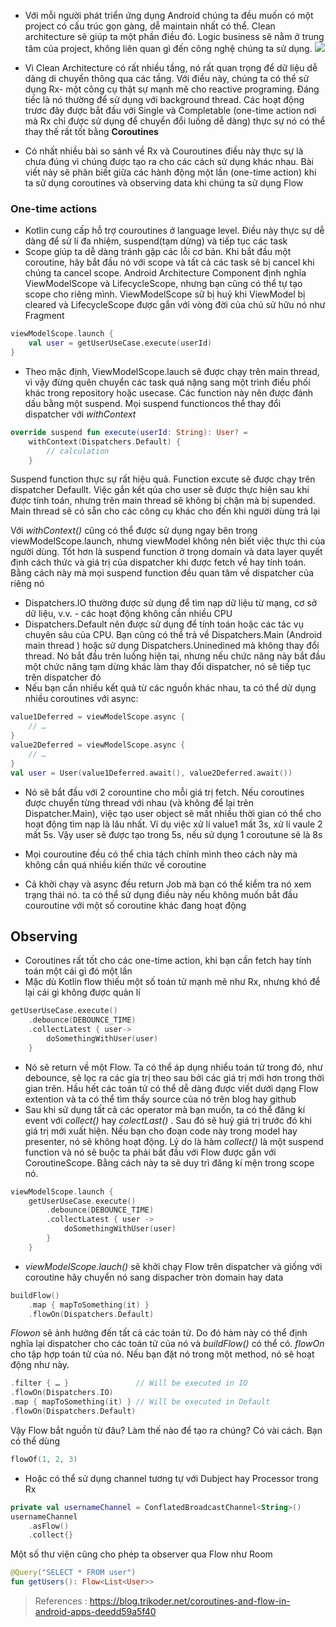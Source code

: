 - Với mỗi người phát triển ứng dụng Android chúng ta đều muốn có một project có cấu trúc gọn gàng, dễ maintain nhất có thể. Clean architecture sẽ giúp ta một phần điều đó. Logic business sẽ nằm ở trung tâm của project, không liên quan gì đến công nghệ chúng ta sử dụng. 
![](https://miro.medium.com/max/1400/1*TIcek7RZ5iTWX4Oa-P8k3A.png)

- Vì Clean Architecture có rất nhiều tầng, nó rất quan trọng để dữ liệu dễ dàng di chuyển thông qua các tầng. Với điều này, chúng ta có thể sử dụng Rx- một công cụ thật sự mạnh mẽ cho reactive programing. Đáng tiếc là nó thường để sử dụng với background thread. Các hoạt động trươc đây được bắt đầu với Single và Completable (one-time action nơi mà Rx chỉ được sử dụng để chuyển đổi luồng dễ dàng) thực sự nó có thể thay thế rất tốt bằng **Coroutines** 

- Có nhất nhiều bài so sánh về Rx và Couroutines điều này thực sự là chưa đúng vì chúng được tạo ra cho các cách sử dụng khác nhau. Bài viết này sẽ phân biết giữa các hành động một lần (one-time action) khi ta sử dụng coroutines và observing data khi chúng ta sử dụng Flow

### One-time actions
- Kotlin cung cấp hỗ trợ couroutines ở language level. Điều này thực sự dễ dàng để sử lí đa nhiệm, suspend(tạm dừng) và tiếp tục các task
- Scope giúp ta dễ dàng tránh gặp các lỗi cơ bản. Khi bắt đầu một coroutine, hãy bắt đầu nó với scope và tất cả các task sẽ bị cancel khi chúng ta cancel scope. Android Architecture Component định nghĩa ViewModelScope và LifecycleScope, nhưng bạn cũng có thể tự tạo scope cho riêng mình. ViewModelScope sữ bị huỷ khi ViewModel bị cleared và LifecycleScope được gắn với vòng đời của chủ sử hữu nó như Fragment 

```kotlin
viewModelScope.launch {
    val user = getUserUseCase.execute(userId)
}
```
- Theo mặc định, ViewModelScope.lauch sẽ được chạy trên main thread, vì vậy đừng quên chuyển các task quá nặng sang một trình điều phối khác trong repository hoặc usecase. Các function này nên được đánh dấu bằng một suspend. 
 Mọi suspend functioncos thể thay đổi dispatcher với *withContext*
 
 
```kotlin
override suspend fun execute(userId: String): User? =
    withContext(Dispatchers.Default) {
        // calculation
    }
```

Suspend function thực sự rất hiệu quả. Function excute sẽ được chạy trên dispatcher Defaullt. Việc gắn kết qủa cho user sẽ được thực hiện sau khi được tính toán, nhưng trên main thread sẽ không bị chặn mà bị supended. Main thread sẽ có sẵn cho các công cụ khác cho đến khi người dùng trả lại

Với *withContext()* cũng có thể được sử dụng ngay bên trong viewModelScope.launch, nhưng viewModel không nên biết việc thực thi của người dùng. Tốt hơn là suspend function ở trọng domain và data layer quyết định cách thức và giá trị của dispatcher khi được fetch về hay tính toán. Bằng cách này mà mọi suspend function đều quan tâm về dispatcher của riêng nó

- Dispatchers.IO thường được sử dụng để tìm nạp dữ liệu từ mạng, cơ sở dữ liệu, v.v. - các hoạt động không cần nhiều CPU
- Dispatchers.Default nên được sử dụng để tính toán hoặc các tác vụ chuyên sâu của CPU. 
Bạn cũng có thể trả về Dispatchers.Main (Android main thread ) hoặc sử dụng Dispatchers.Uninedined mà không thay đổi thread. Nó bắt đầu trên luồng hiện tại, nhưng nếu chức năng này bắt đầu một chức năng tạm dừng khác làm thay đổi dispatcher, nó sẽ tiếp tục trên dispatcher đó
- Nếu bạn cần nhiều kết quả từ các nguồn khác nhau, ta có thể dử dụng nhiều coroutines với async:

```kotlin
value1Deferred = viewModelScope.async {
    // …
}
value2Deferred = viewModelScope.async {
    // …
}
val user = User(value1Deferred.await(), value2Deferred.await())
```

- Nó sẽ bắt đầu với 2 corountine cho mỗi giá trị fetch. Nếu coroutines được chuyển từng thread với nhau (và không để lại trên Dispatcher.Main), việc tạo user object sẽ mất nhiều thời gian có thể cho hoạt động tìm nạp là lâu nhất. Ví dụ việc xử lí value1 mất 3s, xử lí vaule 2 mất 5s. Vậy user sẽ được tạo trong 5s, nếu sử dụng 1 coroutune sẽ là 8s

- Mọi couroutine đều có thể chia tách chính mình theo cách này mà không cần quá nhiều kiến thức về coroutine
-  Cả khởi chạy và async đều return Job mà bạn có thể kiểm tra nó xem trạng thái nó. ta có thể sử dụng điều này nếu không muốn bắt đầu couroutine với một số coroutine khác đang hoạt động

## Observing
- Coroutines rất tốt cho các one-time action, khi bạn cần fetch hay tính toán một cái gì đó một lần
- Mặc dù Kotlin flow thiếu một số toán tử mạnh mẽ như Rx, nhưng khó để lại cái gì không được quản lí

```kotlin 
getUserUseCase.execute()
    .debounce(DEBOUNCE_TIME)
    .collectLatest { user->
        doSomethingWithUser(user)
    }
```

- Nó sẽ return về một Flow<User>. Ta có thể áp dụng nhiểu toán tử trong đó, như debounce, sẽ lọc ra các gía trị theo sau bởi các giá trị mới hơn trong thời gian trên. Hầu hết các toán tử có thể dễ dàng được viết dưới dạng Flow extention và ta có thể tìm thấy source của nó trên blog hay github 
- Sau khi sử dụng tất cả các operator mà  bạn muốn, ta có thể đăng kí event với *collect()* hay *colectLast()* . Sau đó sẽ huỷ giá trị trước đó khi giá trị mới xuất hiện. Nếu bạn cho đoạn code này trong model hay presenter, nó sẽ không hoạt động. Lý do là hàm *collect()* là một suspend function và nó sẽ buộc ta phải bắt đầu với Flow được gắn với CoroutineScope. Bằng cách này ta sẽ duy trì đăng kí mện trong scope nó.

```kotlin 
viewModelScope.launch {
    getUserUseCase.execute()
        .debounce(DEBOUNCE_TIME)
        .collectLatest { user ->
            doSomethingWithUser(user)
        }
    }
```

 - *viewModelScope.lauch()* sẽ khởi chạy Flow trên dispatcher và giống với coroutine hãy chuyển nó sang dispacher tròn domain hay data 
 
```kotlin
buildFlow()
    .map { mapToSomething(it) }
    .flowOn(Dispatchers.Default)
```
 *Flowon* sẽ ảnh hưởng đến tất cả các toán tử. Do đó hàm này có thể định nghĩa lại dispatcher cho các toán tử của nó và *buildFlow()* có thể có. *flowOn* cho tập hợp toán tử của nó. Nếu bạn đặt nó trong một method, nó sẽ hoạt động như này.
    
```kotlin
.filter { … }               // Will be executed in IO
.flowOn(Dispatchers.IO)
.map { mapToSomething(it) } // Will be executed in Default
.flowOn(Dispatchers.Default)
```
    
Vậy Flow bắt nguồn từ đâu? Làm thế nào để tạo ra chúng? Có vài cách. Bạn có thể dùng 
    
```kotlin
flowOf(1, 2, 3)
```
 
- Hoặc có thể sử dụng channel tương tự với Dubject hay Processor trong Rx

```kotlin
private val usernameChannel = ConflatedBroadcastChannel<String>()
usernameChannel
    .asFlow()
    .collect{}
```

Một số thư viện cũng cho phép ta observer qua Flow như Room 

```kotlin
@Query("SELECT * FROM user")
fun getUsers(): Flow<List<User>>
```
    
> References : https://blog.trikoder.net/coroutines-and-flow-in-android-apps-deedd59a5f40